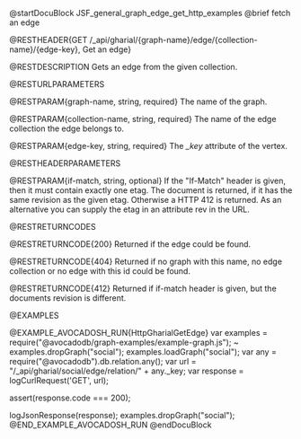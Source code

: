 
@startDocuBlock JSF_general_graph_edge_get_http_examples
@brief fetch an edge

@RESTHEADER{GET /_api/gharial/{graph-name}/edge/{collection-name}/{edge-key}, Get an edge}

@RESTDESCRIPTION
Gets an edge from the given collection.

@RESTURLPARAMETERS

@RESTPARAM{graph-name, string, required}
The name of the graph.

@RESTPARAM{collection-name, string, required} 
The name of the edge collection the edge belongs to.

@RESTPARAM{edge-key, string, required} 
The *_key* attribute of the vertex.

@RESTHEADERPARAMETERS

@RESTPARAM{if-match, string, optional}
If the "If-Match" header is given, then it must contain exactly one etag. The document is returned,
if it has the same revision as the given etag. Otherwise a HTTP 412 is returned. As an alternative
you can supply the etag in an attribute rev in the URL.

@RESTRETURNCODES

@RESTRETURNCODE{200}
Returned if the edge could be found.

@RESTRETURNCODE{404}
Returned if no graph with this name, no edge collection or no edge with this id could be found.

@RESTRETURNCODE{412}
Returned if if-match header is given, but the documents revision is different.

@EXAMPLES

@EXAMPLE_AVOCADOSH_RUN{HttpGharialGetEdge}
  var examples = require("@avocadodb/graph-examples/example-graph.js");
~ examples.dropGraph("social");
  examples.loadGraph("social");
  var any = require("@avocadodb").db.relation.any();
  var url = "/_api/gharial/social/edge/relation/" + any._key;
  var response = logCurlRequest('GET', url);

  assert(response.code === 200);

  logJsonResponse(response);
  examples.dropGraph("social");
@END_EXAMPLE_AVOCADOSH_RUN
@endDocuBlock

